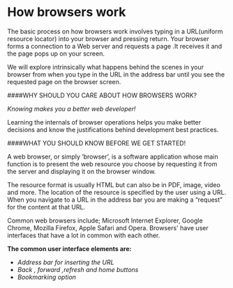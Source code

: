 # How browsers work

The basic process on how browsers work involves typing in a URL(uniform resource locator) into your browser and pressing return. Your browser forms a connection to a Web server and requests a page .It receives it and the page pops up on your screen.

We will explore intrinsically what happens behind the scenes in your browser from when you type in the URL in the address bar until you see the requested page on the browser screen.

####WHY SHOULD YOU CARE ABOUT HOW BROWSERS WORK?

  _Knowing makes you a better web developer!_

Learning the internals of browser operations helps you make better decisions and know the justifications behind development best practices.

####WHAT YOU SHOULD KNOW BEFORE WE GET STARTED!

A web browser, or simply ‘browser’, is a software application whose main function is to present the web resource you choose by requesting it from the server and displaying it on the browser window.

The resource format is usually HTML but can also be in PDF, image, video and more. The location of the resource is specified by the user using a URL. When you navigate to a URL in the address bar you are making a “request” for the content at that URL.

Common web browsers include; Microsoft Internet Explorer, Google Chrome, Mozilla Firefox, Apple Safari and Opera. Browsers' have user interfaces that have a lot in common with each other.

**The common user interface elements are:**

 
- _Address bar for inserting the URL_
- _Back , forward ,refresh and home buttons_
- _Bookmarking option_
